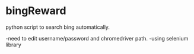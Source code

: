 # bingReward

python script to search bing automatically.

-need to edit username/password and chromedriver path.
-using selenium library
